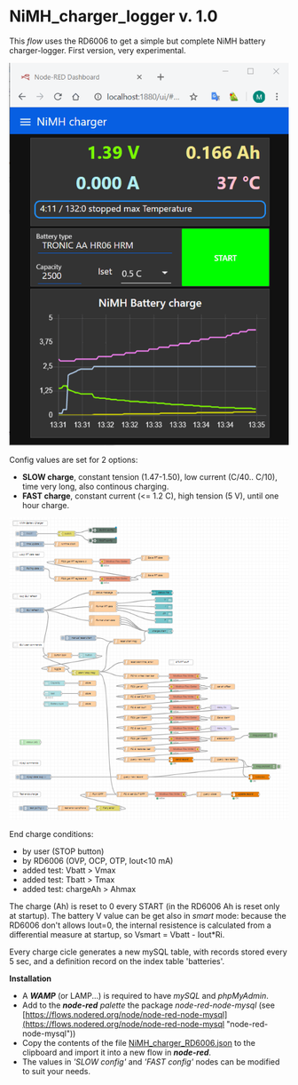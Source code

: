 NiMH_charger_logger v. 1.0
==========================

This *flow* uses the RD6006 to get a simple but complete NiMH battery charger-logger.
First version, very experimental.

![](images/2020-02-20.134707.shot.png)



 Config values are set for 2 options:

- **SLOW charge**, constant tension (1.47-1.50), low current (C/40.. C/10), time very long, also continous charging. 
- **FAST charge**, constant current (<= 1.2 C), high tension (5 V), until one hour charge.

 ![](images/2020-02-20.134433.shot.png)

End charge conditions:

- by user (STOP button)
- by RD6006 (OVP, OCP, OTP, Iout<10 mA)
- added test: Vbatt > Vmax
- added test: Tbatt > Tmax
- added test: chargeAh > Ahmax

The charge (Ah) is reset to 0 every START (in the RD6006 Ah is reset only at startup).
The battery V value can be get also in *smart* mode: because the RD6006 don't allows Iout=0, the internal resistence is calculated from a differential measure at startup, so Vsmart = Vbatt - Iout*Ri.

Every charge cicle generates a new mySQL table, with records stored every 5 sec, and a definition record on the index table 'batteries'. 

**Installation**

- A ***WAMP*** (or LAMP...) is required to have *mySQL* and *phpMyAdmin*.
- Add to the ***node-red** palette* the package *node-red-node-mysql*
  (see [https://flows.nodered.org/node/node-red-node-mysql](https://flows.nodered.org/node/node-red-node-mysql "node-red-node-mysql"))
- Copy the contents of the file [NiMH_charger_RD6006.json](NiMH_charger_RD6006.json "NiMH_charger_RD6006") to the clipboard and import it into a new flow in ***node-red***.
- The values in *'SLOW config'* and *'FAST config'* nodes can be modified to suit your needs.

